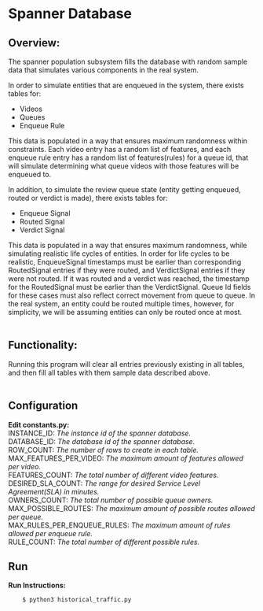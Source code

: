 

# Spanner Database

## **Overview:**
The spanner population subsystem fills the database with random sample data that simulates various components in the real system.

 In order to simulate entities that are enqueued in the system, there exists tables for:<br/>
 * Videos<br/>
 * Queues <br/>
* Enqueue Rule<br/>

This data is populated in a way that ensures maximum randomness within constraints. Each video entry has a random list of features, and each enqueue rule entry has a random list of features(rules) for a queue id, that will simulate determining what queue videos with those features will be enqueued to. 

 In addition, to simulate the review queue state (entity getting enqueued, routed or verdict is made), there exists tables for:<br/>
 * Enqueue Signal<br/>
 * Routed Signal<br/>
 * Verdict Signal <br/>

This data is populated in a way that ensures maximum randomness, while simulating realistic life cycles of entities. In order for life cycles to be realistic, EnqueueSignal timestamps must be earlier than corresponding RoutedSignal entries if they were routed, and VerdictSignal entries if they were not routed. If it was routed and a verdict was reached, the timestamp for the RoutedSignal must be earlier than the VerdictSignal. Queue Id fields for these cases must also reflect correct movement from queue to queue. In the real system, an entity could be routed multiple times, however, for simplicity, we will be assuming entities can only be routed once at most.
 <br/><br/>

## Functionality:<br/>
Running this program will clear all entries previously existing in all tables, and then fill all tables with them sample data described above.<br/><br/>



**Configuration**
-------------------------------------------------------------------------------

**Edit constants.py:**<br/>
INSTANCE_ID: *The instance id of the spanner database.*<br/>
DATABASE_ID: *The database id of the spanner database.* <br/>
ROW_COUNT: *The number of rows to create in each table.*<br/>
MAX_FEATURES_PER_VIDEO: *The maximum amount of features allowed per video.* <br/>
FEATURES_COUNT: *The total number of different video features.*<br/>
DESIRED_SLA_COUNT: *The range for desired Service Level Agreement(SLA) in minutes.*<br/>
OWNERS_COUNT: *The total number of possible queue owners.*<br/>
MAX_POSSIBLE_ROUTES: *The maximum amount of possible routes allowed per queue.*<br/>
MAX_RULES_PER_ENQUEUE_RULES: *The maximum amount of rules allowed per enqueue rule.*<br/>
RULE_COUNT: *The total number of different possible rules.*<br/>


**Run**
-------------------------------------------------------------------------------

**Run Instructions:**

        $ python3 historical_traffic.py
